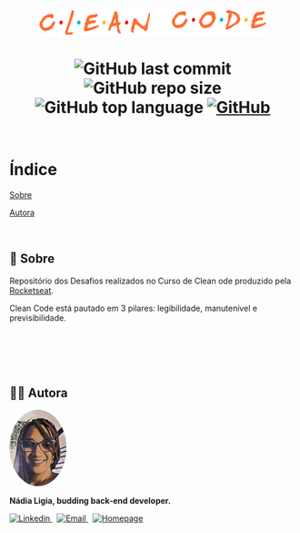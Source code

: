 <p align="center">
  <img src=".github/logo.png" width=400 alt="Clean Node API">
</p>

<h1 align="center">
  <img alt="GitHub last commit" src="https://img.shields.io/github/last-commit/nlnadialigia/clean-code?color=FF6E31&style=plastic">
  <img alt="GitHub repo size" src="https://img.shields.io/github/repo-size/nlnadialigia/clean-code?color=FF6E31&style=plastic">
  <img alt="GitHub top language" src="https://img.shields.io/github/languages/top/nlnadialigia/clean-code?color=FF6E31&logoColor=FF6E31&style=plastic">
  <a href="./LICENSE.md">
  <img alt="GitHub" src="https://img.shields.io/github/license/nlnadialigia/clean-code?color=FF6E31&style=plastic">
  </a>
</h1>
<br>

# Índice
[Sobre](#id1)<br>
<!-- [](#id2)<br>
[](#id3)<br>
[](#id98)<br> -->
[Autora](#id99)

<br>

<div id="id1"></div>

## 📌 Sobre 

Repositório dos Desafios realizados no Curso de Clean ode produzido pela [Rocketseat](https://www.rocketseat.com.br/).

Clean Code está pautado em 3 pilares: legibilidade, manutenível e previsibilidade.

<br>

<div id="id2"></div>

<!-- ## 📌  -->

<br>

<div id="id3"></div>

<!-- ## 📌  -->

<br>

<div id="id98"></div>

<!-- ## 📌  -->

<br>

<div id="id99"></div>

## 👩‍💼 Autora
<img src=".github/picture.png" width="100px;" alt="Picture"/>
<p><b>Nádia Ligia, budding back-end developer.</b></p>
<a href="https://www.linkedin.com/in/nlnadialigia/">
  <img alt="Linkedin" src="https://img.shields.io/badge/-Linkedin -FF6E31?style=flat&logo=Linkedin&logoColor=white&link=https://www.linkedin.com/in/nlnadialigia/" />
</a>&nbsp;
<a href="mailto:nlnadialigia@gmail.com">
  <img alt="Email" src="https://img.shields.io/badge/-Email-FF6E31?style=flat&logo=Gmail&logoColor=white&link=mailto:nlnadialigia@gmail.com" />
</a>&nbsp;
<a href="https://www.nlnadialigia.com">
  <img alt="Homepage" src="https://img.shields.io/badge/-Homepage-FF6E31" />
</a>
